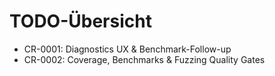 # TODO-Übersicht
- CR-0001: Diagnostics UX & Benchmark-Follow-up
- CR-0002: Coverage, Benchmarks & Fuzzing Quality Gates
